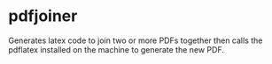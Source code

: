 # pdfjoiner
Generates latex code to join two or more PDFs together then calls the pdflatex installed on the machine to generate the new PDF.
